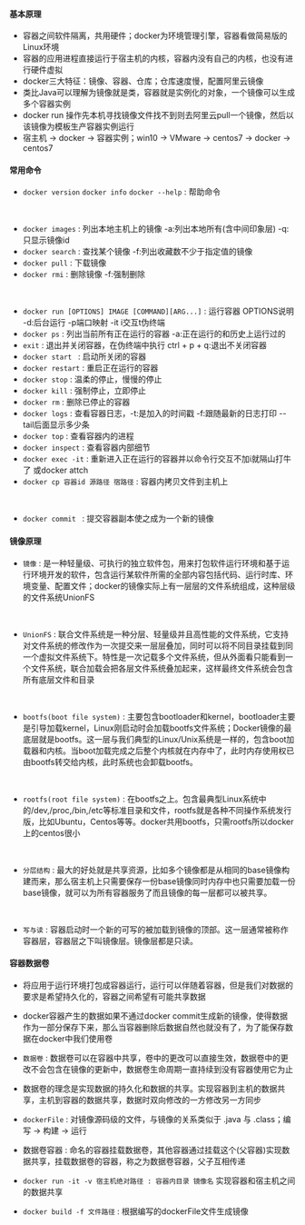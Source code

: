 #### 基本原理
- 容器之间软件隔离，共用硬件；docker为环境管理引擎，容器看做简易版的Linux环境
- 容器的应用进程直接运行于宿主机的内核，容器内没有自己的内核，也没有进行硬件虚拟
- docker三大特征：镜像、容器、仓库；仓库速度慢，配置阿里云镜像
- 类比Java可以理解为镜像就是类，容器就是实例化的对象，一个镜像可以生成多个容器实例
- docker run 操作先本机寻找镜像文件找不到则去阿里云pull一个镜像，然后以该镜像为模板生产容器实例运行
- 宿主机 -> docker -> 容器实例；win10 -> VMware -> centos7 -> docker -> centos7

#### 常用命令
- `docker version` `docker info` `docker --help` : 帮助命令
<br/>

- `docker images` : 列出本地主机上的镜像 -a:列出本地所有(含中间印象层) -q:只显示镜像id
- `docker search` : 查找某个镜像 -f:列出收藏数不少于指定值的镜像
- `docker pull` : 下载镜像
- `docker rmi` : 删除镜像 -f:强制删除
<br/>

- `docker run [OPTIONS] IMAGE [COMMAND][ARG...]` : 运行容器 OPTIONS说明 -d:后台运行 -p端口映射 -it i交互t伪终端
- `docker ps` : 列出当前所有正在运行的容器 -a:正在运行的和历史上运行过的
- `exit` : 退出并关闭容器，在伪终端中执行 ctrl + p + q:退出不关闭容器
- `docker start ` : 启动所关闭的容器
- `docker restart` : 重启正在运行的容器
- `docker stop` : 温柔的停止，慢慢的停止
- `docker kill` :  强制停止，立即停止
- `docker rm` : 删除已停止的容器
- `docker logs` :  查看容器日志，-t:是加入的时间戳 -f:跟随最新的日志打印 --tail后面显示多少条
- `docker top` : 查看容器内的进程
- `docker inspect` : 查看容器内部细节
- `docker exec -it` : 重新进入正在运行的容器并以命令行交互不加i就隔山打牛了 或docker attch
- `docker cp 容器id 源路径 宿路径` : 容器内拷贝文件到主机上
<br/>

- `docker commit ` : 提交容器副本使之成为一个新的镜像

#### 镜像原理
- `镜像` : 是一种轻量级、可执行的独立软件包，用来打包软件运行环境和基于运行环境开发的软件，包含运行某软件所需的全部内容包括代码、运行时库、环境变量、配置文件；docker的镜像实际上有一层层的文件系统组成，这种层级的文件系统UnionFS
<br/>

- `UnionFS` : 联合文件系统是一种分层、轻量级并且高性能的文件系统，它支持对文件系统的修改作为一次提交来一层层叠加，同时可以将不同目录挂载到同一个虚拟文件系统下。特性是一次记载多个文件系统，但从外面看只能看到一个文件系统，联合加载会把各层文件系统叠加起来，这样最终文件系统会包含所有底层文件和目录
<br/>

- `bootfs(boot file system)` : 主要包含bootloader和kernel，bootloader主要是引导加载kernel，Linux刚启动时会加载bootfs文件系统；Docker镜像的最底层就是bootfs。这一层与我们典型的Linux/Unix系统是一样的，包含boot加载器和内核。当boot加载完成之后整个内核就在内存中了，此时内存使用权已由bootfs转交给内核，此时系统也会卸载bootfs。
<br/>

- `rootfs(root file system)` : 在bootfs之上。包含最典型Linux系统中的/dev,/proc,/bin,/etc等标准目录和文件，rootfs就是各种不同操作系统发行版，比如Ubuntu，Centos等等。docker共用bootfs，只需rootfs所以docker上的centos很小
<br/>

- `分层结构` : 最大的好处就是共享资源，比如多个镜像都是从相同的base镜像构建而来，那么宿主机上只需要保存一份base镜像同时内存中也只需要加载一份base镜像，就可以为所有容器服务了而且镜像的每一层都可以被共享。
<br/>

- `写与读` : 容器启动时一个新的可写的被加载到镜像的顶部。这一层通常被称作容器层，容器层之下叫镜像层。镜像层都是只读。

#### 容器数据卷
- 将应用于运行环境打包成容器运行，运行可以伴随着容器，但是我们对数据的要求是希望持久化的，容器之间希望有可能共享数据
- docker容器产生的数据如果不通过docker commit生成新的镜像，使得数据作为一部分保存下来，那么当容器删除后数据自然也就没有了，为了能保存数据在docker中我们使用卷
- `数据卷` : 数据卷可以在容器中共享，卷中的更改可以直接生效，数据卷中的更改不会包含在镜像的更新中，数据卷生命周期一直持续到没有容器使用它为止
- 数据卷的理念是实现数据的持久化和数据的共享。实现容器到主机的数据共享，主机到容器的数据共享，数据时双向修改的一方修改另一方同步
- `dockerFile` : 对镜像源码级的文件，与镜像的关系类似于 .java 与 .class；编写 -> 构建 -> 运行
- 数据卷容器 : 命名的容器挂载数据卷，其他容器通过挂载这个(父容器)实现数据共享，挂载数据卷的容器，称之为数据卷容器，父子互相传递

- `docker run -it -v 宿主机绝对路径 : 容器内目录 镜像名` 实现容器和宿主机之间的数据共享
- `docker build -f 文件路径` : 根据编写的dockerFile文件生成镜像
